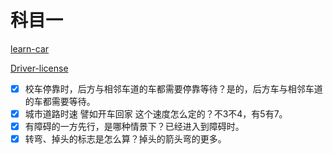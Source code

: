 # 科目一

[learn-car](https://github.com/zenHeart/learn-car)

[Driver-license](https://github.com/taopoppy/Driver-license)

- [x] 校车停靠时，后方与相邻车道的车都需要停靠等待？是的，后方车与相邻车道的车都需要等待。
- [x] 城市道路时速 譬如开车回家 这个速度怎么定的？不3不4，有5有7。
- [x] 有障碍的一方先行，是哪种情景下？已经进入到障碍时。
- [x] 转弯、掉头的标志是怎么算？掉头的箭头弯的更多。
